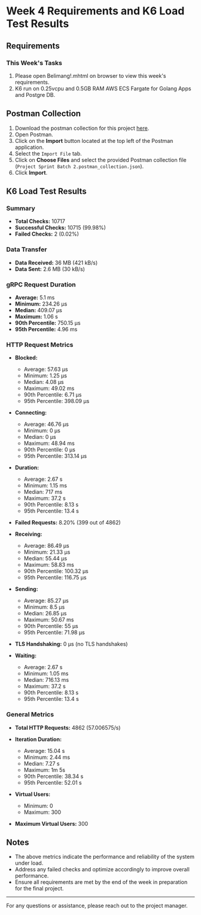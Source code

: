 # Week 4 Requirements and K6 Load Test Results

## Requirements

### This Week's Tasks

1. Please open Belimang!.mhtml on browser to view this week's requirements.
2. K6 run on 0.25vcpu and 0.5GB RAM AWS ECS Fargate for Golang Apps and Postgre DB.

## Postman Collection

1. Download the postman collection for this project [here](./ProjectSprint%20-%20BeliMang.postman_collection.json).
2. Open Postman.
3. Click on the **Import** button located at the top left of the Postman application.
4. Select the `Import File` tab.
5. Click on **Choose Files** and select the provided Postman collection file (`Project Sprint Batch 2.postman_collection.json`).
6. Click **Import**.

## K6 Load Test Results

### Summary

- **Total Checks:** 10717
- **Successful Checks:** 10715 (99.98%)
- **Failed Checks:** 2 (0.02%)

### Data Transfer

- **Data Received:** 36 MB (421 kB/s)
- **Data Sent:** 2.6 MB (30 kB/s)

### gRPC Request Duration

- **Average:** 5.1 ms
- **Minimum:** 234.26 µs
- **Median:** 409.07 µs
- **Maximum:** 1.06 s
- **90th Percentile:** 750.15 µs
- **95th Percentile:** 4.96 ms

### HTTP Request Metrics

- **Blocked:**

  - Average: 57.63 µs
  - Minimum: 1.25 µs
  - Median: 4.08 µs
  - Maximum: 49.02 ms
  - 90th Percentile: 6.71 µs
  - 95th Percentile: 398.09 µs

- **Connecting:**

  - Average: 46.76 µs
  - Minimum: 0 µs
  - Median: 0 µs
  - Maximum: 48.94 ms
  - 90th Percentile: 0 µs
  - 95th Percentile: 313.14 µs

- **Duration:**

  - Average: 2.67 s
  - Minimum: 1.15 ms
  - Median: 717 ms
  - Maximum: 37.2 s
  - 90th Percentile: 8.13 s
  - 95th Percentile: 13.4 s

- **Failed Requests:** 8.20% (399 out of 4862)

- **Receiving:**

  - Average: 86.49 µs
  - Minimum: 21.33 µs
  - Median: 55.44 µs
  - Maximum: 58.83 ms
  - 90th Percentile: 100.32 µs
  - 95th Percentile: 116.75 µs

- **Sending:**

  - Average: 85.27 µs
  - Minimum: 8.5 µs
  - Median: 26.85 µs
  - Maximum: 50.67 ms
  - 90th Percentile: 55 µs
  - 95th Percentile: 71.98 µs

- **TLS Handshaking:** 0 µs (no TLS handshakes)

- **Waiting:**
  - Average: 2.67 s
  - Minimum: 1.05 ms
  - Median: 716.13 ms
  - Maximum: 37.2 s
  - 90th Percentile: 8.13 s
  - 95th Percentile: 13.4 s

### General Metrics

- **Total HTTP Requests:** 4862 (57.006575/s)
- **Iteration Duration:**

  - Average: 15.04 s
  - Minimum: 2.44 ms
  - Median: 7.27 s
  - Maximum: 1m 5s
  - 90th Percentile: 38.34 s
  - 95th Percentile: 52.01 s

- **Virtual Users:**

  - Minimum: 0
  - Maximum: 300

- **Maximum Virtual Users:** 300

## Notes

- The above metrics indicate the performance and reliability of the system under load.
- Address any failed checks and optimize accordingly to improve overall performance.
- Ensure all requirements are met by the end of the week in preparation for the final project.

---

For any questions or assistance, please reach out to the project manager.
